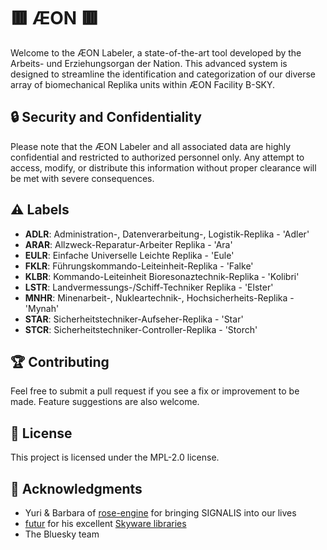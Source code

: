 # 🟥 ÆON 🟥

Welcome to the ÆON Labeler, a state-of-the-art tool developed by the Arbeits- und Erziehungsorgan der Nation. This advanced system is designed to streamline the identification and categorization of our diverse array of biomechanical Replika units within ÆON Facility B-SKY.

## 🔒 Security and Confidentiality

Please note that the ÆON Labeler and all associated data are highly confidential and restricted to authorized personnel only. Any attempt to access, modify, or distribute this information without proper clearance will be met with severe consequences.

## ⚠️ Labels

- **ADLR**: Administration-, Datenverarbeitung-, Logistik-Replika - 'Adler'
- **ARAR**: Allzweck-Reparatur-Arbeiter Replika - 'Ara'
- **EULR**: Einfache Universelle Leichte Replika - 'Eule'
- **FKLR**: Führungskommando-Leiteinheit-Replika - 'Falke'
- **KLBR**: Kommando-Leiteinheit Bioresonaztechnik-Replika - 'Kolibri'
- **LSTR**: Landvermessungs-/Schiff-Techniker Replika - 'Elster'
- **MNHR**: Minenarbeit-, Nukleartechnik-, Hochsicherheits-Replika - 'Mynah'
- **STAR**: Sicherheitstechniker-Aufseher-Replika - 'Star'
- **STCR**: Sicherheitstechniker-Controller-Replika - 'Storch'

## 🏆 Contributing

Feel free to submit a pull request if you see a fix or improvement to be made. Feature suggestions are also welcome.

## 📜 License

This project is licensed under the MPL-2.0 license.

## 🤝 Acknowledgments

- Yuri & Barbara of [rose-engine](https://rose-engine.org/) for bringing SIGNALIS into our lives
- [futur](https://bsky.app/profile/did:plc:uu5axsmbm2or2dngy4gwchec) for his excellent [Skyware libraries](https://skyware.js.org)
- The Bluesky team
